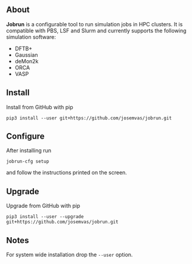 About
-----
**Jobrun** is a configurable tool to run simulation jobs in HPC clusters. It is compatible with PBS, LSF and Slurm and currently supports the following simulation software:

* DFTB+
* Gaussian
* deMon2k
* ORCA
* VASP

Install
-------
Install from GitHub with pip
```
pip3 install --user git+https://github.com/josemvas/jobrun.git
```

Configure
---------
After installing run
```
jobrun-cfg setup
```
and follow the instructions printed on the screen.

Upgrade
-------
Upgrade from GitHub with pip
```
pip3 install --user --upgrade git+https://github.com/josemvas/jobrun.git
```

Notes
-----
For system wide installation drop the `--user` option.
